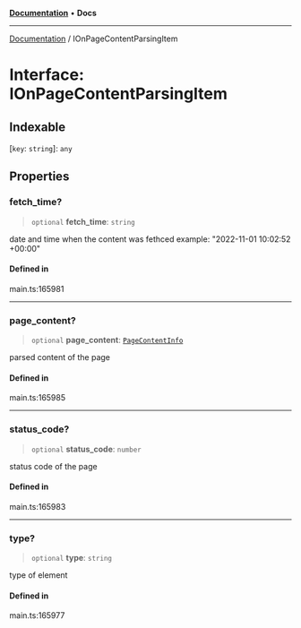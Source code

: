 [**Documentation**](../README.md) • **Docs**

***

[Documentation](../globals.md) / IOnPageContentParsingItem

# Interface: IOnPageContentParsingItem

## Indexable

 \[`key`: `string`\]: `any`

## Properties

### fetch\_time?

> `optional` **fetch\_time**: `string`

date and time when the content was fethced
example:
"2022-11-01 10:02:52 +00:00"

#### Defined in

main.ts:165981

***

### page\_content?

> `optional` **page\_content**: [`PageContentInfo`](../classes/PageContentInfo.md)

parsed content of the page

#### Defined in

main.ts:165985

***

### status\_code?

> `optional` **status\_code**: `number`

status code of the page

#### Defined in

main.ts:165983

***

### type?

> `optional` **type**: `string`

type of element

#### Defined in

main.ts:165977
